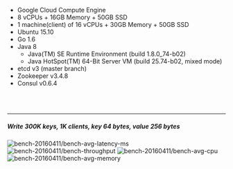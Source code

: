 

- Google Cloud Compute Engine
- 8 vCPUs + 16GB Memory + 50GB SSD
- 1 machine(client) of 16 vCPUs + 30GB Memory + 50GB SSD
- Ubuntu 15.10
- Go 1.6
- Java 8
  - Java(TM) SE Runtime Environment (build 1.8.0_74-b02)
  - Java HotSpot(TM) 64-Bit Server VM (build 25.74-b02, mixed mode)
- etcd v3 (master branch)
- Zookeeper v3.4.8
- Consul v0.6.4



<br><br><hr>
##### Write 300K keys, 1K clients, key 64 bytes, value 256 bytes

<img src="https://storage.googleapis.com/bench-20160411/bench-avg-latency-ms.svg" alt="bench-20160411/bench-avg-latency-ms">

<img src="https://storage.googleapis.com/bench-20160411/bench-throughput.svg" alt="bench-20160411/bench-throughput">

<img src="https://storage.googleapis.com/bench-20160411/bench-avg-cpu.svg" alt="bench-20160411/bench-avg-cpu">

<img src="https://storage.googleapis.com/bench-20160411/bench-avg-memory.svg" alt="bench-20160411/bench-avg-memory">



